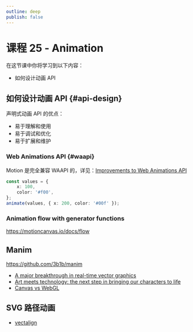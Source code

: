 ```yaml
---
outline: deep
publish: false
---
```


# 课程 25 - Animation

在这节课中你将学习到以下内容：

-   如何设计动画 API

## 如何设计动画 API {#api-design}

声明式动画 API 的优点：

-   易于理解和使用
-   易于调试和优化
-   易于扩展和维护

### Web Animations API {#waapi}

Motion 是完全兼容 WAAPI 的，详见：[Improvements to Web Animations API]

```ts
const values = {
    x: 100,
    color: '#f00',
};
animate(values, { x: 200, color: '#00f' });
```

### Animation flow with generator functions

https://motioncanvas.io/docs/flow

## Manim

https://github.com/3b1b/manim

-   [A major breakthrough in real-time vector graphics]
-   [Art meets technology: the next step in bringing our characters to life]
-   [Canvas vs WebGL]

## SVG 路径动画

-   [vectalign]

[Improvements to Web Animations API]: https://motion.dev/docs/improvements-to-the-web-animations-api-dx
[A major breakthrough in real-time vector graphics]: https://rive.app/renderer
[Art meets technology: the next step in bringing our characters to life]: https://blog.duolingo.com/world-character-visemes/
[Canvas vs WebGL]: https://rive.app/community/doc/canvas-vs-webgl/docanjXoQ1uT
[vectalign]: https://github.com/bonnyfone/vectalign
